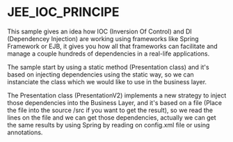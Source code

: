 # JEE_IOC_PRINCIPE

This sample gives an idea how IOC (Inversion Of Control) and DI (Dependencey Injection) are working using frameworks like Spring Framework or EJB, it gives you how all that frameworks can facilitate and manage a couple hundreds of dependencies in a real-life applications.

The sample start by using a static method (Presentation class) and it's based on injecting dependencies using the static way, so we can instanciate the class which we would like to use in the business layer. 

The Presentation class (PresentationV2) implements a new strategy to inject those dependencies into the Business Layer, and it's based on a file (Place the file into the source /src if you want to get the result), so we read the lines on the file and we can get those dependencies, actually we can get the same results by using Spring by reading on config.xml file or using annotations.
